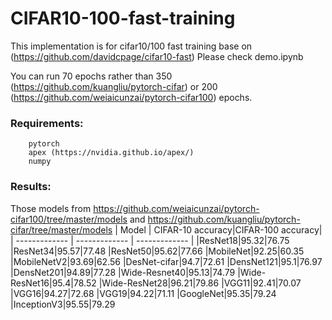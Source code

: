 # CIFAR10-100-fast-training

This implementation is for cifar10/100 fast training base on (https://github.com/davidcpage/cifar10-fast)
Please check demo.ipynb

You can run 70 epochs rather than 350 (https://github.com/kuangliu/pytorch-cifar) or 200 (https://github.com/weiaicunzai/pytorch-cifar100) epochs.

### Requirements:

        pytorch
        apex (https://nvidia.github.io/apex/)
        numpy
        
### Results:

Those models  from https://github.com/weiaicunzai/pytorch-cifar100/tree/master/models and https://github.com/kuangliu/pytorch-cifar/tree/master/models
| Model  | CIFAR-10 accuracy|CIFAR-100 accuracy|
| ------------- | ------------- |  ------------- | 
|ResNet18|95.32|76.75
|ResNet34|95.57|77.48
|ResNet50|95.62|77.66
|MobileNet|92.25|60.35
|MobileNetV2|93.69|62.56
|DesNet-cifar|94.7|72.61
|DensNet121|95.1|76.97
|DensNet201|94.89|77.28
|Wide-Resnet40|95.13|74.79
|Wide-ResNet16|95.4|78.52
|Wide-ResNet28|96.21|79.86
|VGG11|92.41|70.07
|VGG16|94.27|72.68
|VGG19|94.22|71.11
|GoogleNet|95.35|79.24
|InceptionV3|95.55|79.29


































